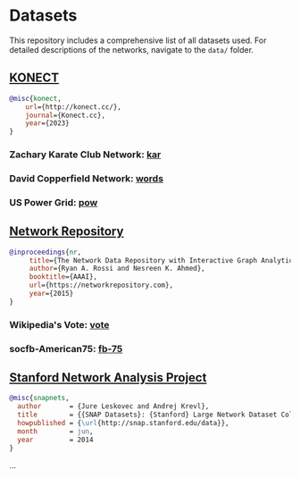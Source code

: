 # Datasets

This repository includes a comprehensive list of all datasets used. For detailed descriptions of the networks, navigate to the `data/` folder.

## [KONECT](http://konect.cc/)

```bibtex
@misc{konect, 
    url={http://konect.cc/}, 
    journal={Konect.cc}, 
    year={2023}
}
```

### Zachary Karate Club Network: [kar](http://konect.cc/networks/ucidata-zachary/)

### David Copperfield Network: [words](http://konect.cc/networks/adjnoun_adjacency/)

### US Power Grid: [pow](http://konect.cc/networks/opsahl-powergrid/)

## [Network Repository](https://networkrepository.com/index.php)

```bibtex
@inproceedings{nr,
     title={The Network Data Repository with Interactive Graph Analytics and Visualization},
     author={Ryan A. Rossi and Nesreen K. Ahmed},
     booktitle={AAAI},
     url={https://networkrepository.com},
     year={2015}
}
```

### Wikipedia's Vote: [vote](https://networkrepository.com/soc-wiki-Vote.php)

### socfb-American75: [fb-75](https://networkrepository.com/socfb-American75.php)


## [Stanford Network Analysis Project](http://snap.stanford.edu/index.html)

```bibtex
@misc{snapnets,
  author       = {Jure Leskovec and Andrej Krevl},
  title        = {{SNAP Datasets}: {Stanford} Large Network Dataset Collection},
  howpublished = {\url{http://snap.stanford.edu/data}},
  month        = jun,
  year         = 2014
}
```
...
